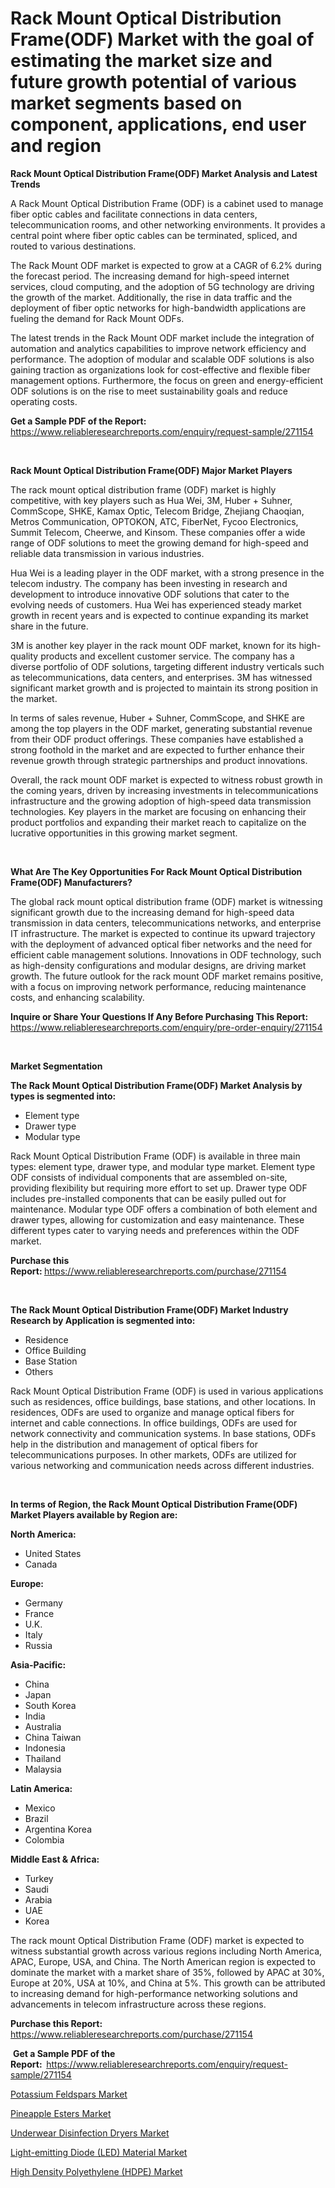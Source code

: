 <p><h1>Rack Mount Optical Distribution Frame(ODF) Market with the goal of estimating the market size and future growth potential of various market segments based on component, applications, end user and region</h1></p><p><strong>Rack Mount Optical Distribution Frame(ODF) Market Analysis and Latest Trends</strong></p>
<p><p>A Rack Mount Optical Distribution Frame (ODF) is a cabinet used to manage fiber optic cables and facilitate connections in data centers, telecommunication rooms, and other networking environments. It provides a central point where fiber optic cables can be terminated, spliced, and routed to various destinations.</p><p>The Rack Mount ODF market is expected to grow at a CAGR of 6.2% during the forecast period. The increasing demand for high-speed internet services, cloud computing, and the adoption of 5G technology are driving the growth of the market. Additionally, the rise in data traffic and the deployment of fiber optic networks for high-bandwidth applications are fueling the demand for Rack Mount ODFs.</p><p>The latest trends in the Rack Mount ODF market include the integration of automation and analytics capabilities to improve network efficiency and performance. The adoption of modular and scalable ODF solutions is also gaining traction as organizations look for cost-effective and flexible fiber management options. Furthermore, the focus on green and energy-efficient ODF solutions is on the rise to meet sustainability goals and reduce operating costs.</p></p>
<p><strong>Get a Sample PDF of the Report:&nbsp;</strong> <a href="https://www.reliableresearchreports.com/enquiry/request-sample/271154">https://www.reliableresearchreports.com/enquiry/request-sample/271154</a></p>
<p>&nbsp;</p>
<p><strong>Rack Mount Optical Distribution Frame(ODF) Major Market Players</strong></p>
<p><p>The rack mount optical distribution frame (ODF) market is highly competitive, with key players such as Hua Wei, 3M, Huber + Suhner, CommScope, SHKE, Kamax Optic, Telecom Bridge, Zhejiang Chaoqian, Metros Communication, OPTOKON, ATC, FiberNet, Fycoo Electronics, Summit Telecom, Cheerwe, and Kinsom. These companies offer a wide range of ODF solutions to meet the growing demand for high-speed and reliable data transmission in various industries.</p><p>Hua Wei is a leading player in the ODF market, with a strong presence in the telecom industry. The company has been investing in research and development to introduce innovative ODF solutions that cater to the evolving needs of customers. Hua Wei has experienced steady market growth in recent years and is expected to continue expanding its market share in the future.</p><p>3M is another key player in the rack mount ODF market, known for its high-quality products and excellent customer service. The company has a diverse portfolio of ODF solutions, targeting different industry verticals such as telecommunications, data centers, and enterprises. 3M has witnessed significant market growth and is projected to maintain its strong position in the market.</p><p>In terms of sales revenue, Huber + Suhner, CommScope, and SHKE are among the top players in the ODF market, generating substantial revenue from their ODF product offerings. These companies have established a strong foothold in the market and are expected to further enhance their revenue growth through strategic partnerships and product innovations.</p><p>Overall, the rack mount ODF market is expected to witness robust growth in the coming years, driven by increasing investments in telecommunications infrastructure and the growing adoption of high-speed data transmission technologies. Key players in the market are focusing on enhancing their product portfolios and expanding their market reach to capitalize on the lucrative opportunities in this growing market segment.</p></p>
<p>&nbsp;</p>
<p><strong>What Are The Key Opportunities For Rack Mount Optical Distribution Frame(ODF) Manufacturers?</strong></p>
<p><p>The global rack mount optical distribution frame (ODF) market is witnessing significant growth due to the increasing demand for high-speed data transmission in data centers, telecommunications networks, and enterprise IT infrastructure. The market is expected to continue its upward trajectory with the deployment of advanced optical fiber networks and the need for efficient cable management solutions. Innovations in ODF technology, such as high-density configurations and modular designs, are driving market growth. The future outlook for the rack mount ODF market remains positive, with a focus on improving network performance, reducing maintenance costs, and enhancing scalability.</p></p>
<p><strong>Inquire or Share Your Questions If Any Before Purchasing This Report:</strong> <a href="https://www.reliableresearchreports.com/enquiry/pre-order-enquiry/271154">https://www.reliableresearchreports.com/enquiry/pre-order-enquiry/271154</a></p>
<p>&nbsp;</p>
<p><strong>Market Segmentation</strong></p>
<p><strong>The Rack Mount Optical Distribution Frame(ODF) Market Analysis by types is segmented into:</strong></p>
<p><ul><li>Element type</li><li>Drawer type</li><li>Modular type</li></ul></p>
<p><p>Rack Mount Optical Distribution Frame (ODF) is available in three main types: element type, drawer type, and modular type market. Element type ODF consists of individual components that are assembled on-site, providing flexibility but requiring more effort to set up. Drawer type ODF includes pre-installed components that can be easily pulled out for maintenance. Modular type ODF offers a combination of both element and drawer types, allowing for customization and easy maintenance. These different types cater to varying needs and preferences within the ODF market.</p></p>
<p><strong>Purchase this Report:&nbsp;</strong><a href="https://www.reliableresearchreports.com/purchase/271154">https://www.reliableresearchreports.com/purchase/271154</a></p>
<p>&nbsp;</p>
<p><strong>The Rack Mount Optical Distribution Frame(ODF) Market Industry Research by Application is segmented into:</strong></p>
<p><ul><li>Residence</li><li>Office Building</li><li>Base Station</li><li>Others</li></ul></p>
<p><p>Rack Mount Optical Distribution Frame (ODF) is used in various applications such as residences, office buildings, base stations, and other locations. In residences, ODFs are used to organize and manage optical fibers for internet and cable connections. In office buildings, ODFs are used for network connectivity and communication systems. In base stations, ODFs help in the distribution and management of optical fibers for telecommunications purposes. In other markets, ODFs are utilized for various networking and communication needs across different industries.</p></p>
<p>&nbsp;</p>
<p><strong>In terms of Region, the Rack Mount Optical Distribution Frame(ODF) Market Players available by Region are:</strong></p>
<p>
    <p> <strong> North America: </strong>
        <ul>
            <li>United States</li>
            <li>Canada</li>
        </ul>
        </p> 
    <p> <strong> Europe: </strong>
        <ul>
            <li>Germany</li>
            <li>France</li>
            <li>U.K.</li>
            <li>Italy</li>
            <li>Russia</li>
        </ul>
        </p> 
    <p> <strong> Asia-Pacific: </strong>
        <ul>
            <li>China</li>
            <li>Japan</li>
            <li>South Korea</li>
            <li>India</li>
            <li>Australia</li>
            <li>China Taiwan</li>
            <li>Indonesia</li>
            <li>Thailand</li>
            <li>Malaysia</li>
        </ul>
        </p> 
    <p> <strong> Latin America: </strong>
        <ul>
            <li>Mexico</li>
            <li>Brazil</li>
            <li>Argentina Korea</li>
            <li>Colombia</li>
        </ul>
        </p> 
    <p> <strong> Middle East & Africa: </strong>
        <ul>
            <li>Turkey</li>
            <li>Saudi</li>
            <li>Arabia</li>
            <li>UAE</li>
            <li>Korea</li>
        </ul>
    </p>
    </p>
<p><p>The rack mount Optical Distribution Frame (ODF) market is expected to witness substantial growth across various regions including North America, APAC, Europe, USA, and China. The North American region is expected to dominate the market with a market share of 35%, followed by APAC at 30%, Europe at 20%, USA at 10%, and China at 5%. This growth can be attributed to increasing demand for high-performance networking solutions and advancements in telecom infrastructure across these regions.</p></p>
<p><strong>Purchase this Report: </strong><a href="https://www.reliableresearchreports.com/purchase/271154">https://www.reliableresearchreports.com/purchase/271154</a></p>
<p>&nbsp;<strong>Get a Sample PDF of the Report:&nbsp;&nbsp;</strong><a href="https://www.reliableresearchreports.com/enquiry/request-sample/271154">https://www.reliableresearchreports.com/enquiry/request-sample/271154</a></p>
<p><strong></strong></p>
<p><p><a href="https://github.com/Sherrillcrooksxa8i18ucf2m/Market-Research-Report-List-1/blob/main/potassium-feldspars-market.md">Potassium Feldspars Market</a></p><p><a href="https://view.publitas.com/reportprime-1/pineapple-esters-market-with-the-goal-of-estimating-the-market-size-and-future-growth-potential-of-various-market-segments-based-on-component-applications-end-user-and-region/">Pineapple Esters Market</a></p><p><a href="https://view.publitas.com/reportprime-1/underwear-disinfection-dryers-market-size-market-share-and-global-market-analysis-report-2024-2031/">Underwear Disinfection Dryers Market</a></p><p><a href="https://meowing-lemming-dd3.notion.site/Light-emitting-Diode-LED-Material-Market-Research-Report-Provides-Critical-Insights-that-can-help--4e7a3f3e6b0b43f5b6edd29c25cfffbd">Light-emitting Diode (LED) Material Market</a></p><p><a href="https://cute-banjo-8ca.notion.site/High-Density-Polyethylene-HDPE-Market-Challenges-Opportunities-and-Growth-Drivers-and-Major-Mar-00be851f5b4340f5afba86fe538a6637">High Density Polyethylene (HDPE) Market</a></p></p>